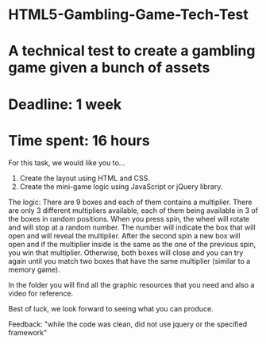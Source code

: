 # HTML5-Gambling-Game-Tech-Test

# A technical test to create a gambling game given a bunch of assets
# Deadline: 1 week
# Time spent: 16 hours

For this task, we would like you to…

1. Create the layout using HTML and CSS.
2. Create the mini-game logic using JavaScript or jQuery library.

The logic:
There are 9 boxes and each of them contains a multiplier. There are only 3 different multipliers available, each of them being available in 3 of the boxes in random positions. When you press spin, the wheel will rotate and will stop at a random number. The number will indicate the box that will open and will reveal the multiplier. After the second spin a new box will open and if the multiplier inside is the same as the one of the previous spin, you win that multiplier. Otherwise, both boxes will close and you can try again until you match two boxes that have the same multiplier (similar to a memory game).

In the folder you will find all the graphic resources that you need and also a video for reference. 

Best of luck, we look forward to seeing what you can produce.


Feedback: "while the code was clean, did not use jquery or the specified framework"
